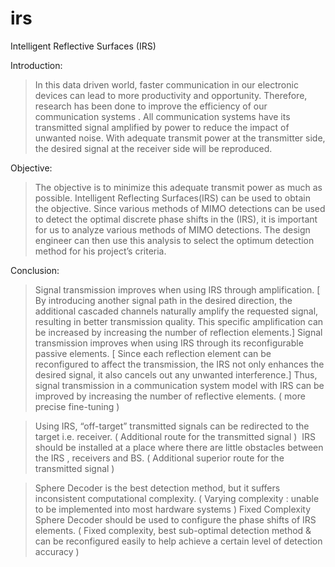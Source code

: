 # irs
Intelligent Reflective Surfaces (IRS) 

Introduction:
> In this data driven world, faster communication in our electronic devices can lead to more productivity and opportunity. 
> Therefore, research has been done to improve the efficiency of our communication systems . 
> All communication systems have its transmitted signal amplified by power to reduce the impact of unwanted noise. 
> With adequate transmit power at the transmitter side, the desired signal at the receiver side will be reproduced. 

Objective:
> The objective is to minimize this adequate transmit power as much as possible. 
> Intelligent Reflecting Surfaces(IRS) can be used to obtain the objective. 
> Since various methods of MIMO detections can be used to detect the optimal discrete phase shifts in the (IRS), 
> it is important for us to analyze various methods of MIMO detections. 
> The design engineer can then use this analysis to select the optimum detection method for his project’s criteria.

Conclusion:
> Signal transmission improves when using IRS through amplification. 
[ By introducing another signal path in the desired direction, the additional cascaded channels naturally amplify the requested signal, resulting in better transmission quality. 
This specific amplification can be increased by increasing the number of reflection elements.]
> Signal transmission improves when using IRS through its reconfigurable passive elements.
[ Since each reflection element can be reconfigured to affect the transmission, the IRS not only enhances the desired signal, it also cancels out any unwanted interference.]
> Thus, signal transmission in a communication system model with IRS can be improved by increasing the number of reflective elements. ( more precise fine-tuning )

> Using IRS, “off-target” transmitted signals can be redirected to the target i.e. receiver. ( Additional route for the transmitted signal ) 
> IRS should be installed at a place where there are little obstacles between the IRS , receivers and BS. ( Additional superior route for the transmitted signal )

> Sphere Decoder is the best detection method, but it suffers inconsistent computational complexity. ( Varying complexity : unable to be implemented into most hardware systems )
> Fixed Complexity Sphere Decoder should be used to configure the phase shifts of IRS elements. ( Fixed complexity, best sub-optimal detection method & can be reconfigured easily to help achieve a certain level of detection accuracy )

